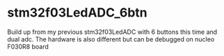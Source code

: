 # stm32f03LedADC_6btn
Build up from my previous stm32f03LedADC with 6 buttons this time and dual adc. The hardware is also different but can be debugged on nucleo F030R8 board
